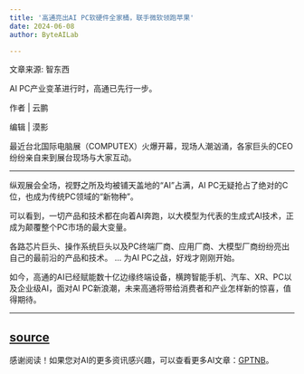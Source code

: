 ```yaml
---
title: '高通亮出AI PC软硬件全家桶，联手微软领跑苹果'
date: 2024-06-08
author: ByteAILab

---
```


文章来源: 智东西

AI PC产业变革进行时，高通已先行一步。

作者 |  云鹏

编辑 |  漠影

最近台北国际电脑展（COMPUTEX）火爆开幕，现场人潮汹涌，各家巨头的CEO纷纷亲自来到展台现场与大家互动。

---
纵观展会全场，视野之所及均被铺天盖地的“AI”占满，AI PC无疑抢占了绝对的C位，也成为传统PC领域的“新物种”。

可以看到，一切产品和技术都在向着AI奔跑，以大模型为代表的生成式AI技术，正成为颠覆整个PC市场的最大变量。

各路芯片巨头、操作系统巨头以及PC终端厂商、应用厂商、大模型厂商纷纷亮出自己的最前沿的产品和技术。
...
为AI PC之战，好戏才刚刚开始。

如今，高通的AI已经赋能数十亿边缘终端设备，横跨智能手机、汽车、XR、PC以及企业级AI，面对AI PC新浪潮，未来高通将带给消费者和产业怎样新的惊喜，值得期待。

---

[source](https://www.aixinzhijie.com/article/6845988)
---
感谢阅读！如果您对AI的更多资讯感兴趣，可以查看更多AI文章：[GPTNB](https://gptnb.com)。